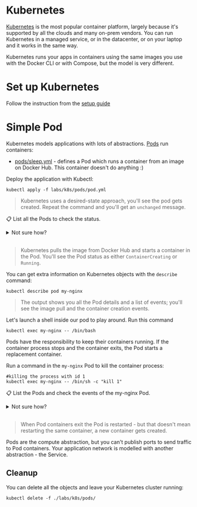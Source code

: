 # Kubernetes

[Kubernetes](https://kubernetes.io) is the most popular container platform, largely because it's supported by all the clouds and many on-prem vendors. You can run Kubernetes in a managed service, or in the datacenter, or on your laptop and it works in the same way.

Kubernetes runs your apps in containers using the same images you use with the Docker CLI or with Compose, but the model is very different.

# Set up Kubernetes

Follow the instruction from the [setup guide](/setup/README.md#running-a-local-kubernetes-cluster)

# Simple Pod

Kubernetes models applications with lots of abstractions. [Pods](https://kubernetes.io/docs/concepts/workloads/pods/) run containers:

- [pods/sleep.yml](./pods/sleep.yml) - defines a Pod which runs a container from an image on Docker Hub. This container doesn't do anything :)

Deploy the application with Kubectl:

``` 
kubectl apply -f labs/k8s/pods/pod.yml
```

> Kubernetes uses a desired-state approach, you'll see the pod gets created. Repeat the command and you'll get an `unchanged` message.

📋 List all the Pods to check the status.

<details>
  <summary>Not sure how?</summary>

```shell
# kubectl uses a standard [verb] [object] syntax:
kubectl get pods
```

</details><br/>

> Kubernetes pulls the image from Docker Hub and starts a container in the Pod. You'll see the Pod status as either `ContainerCreating` or `Running`.

You can get extra information on Kubernetes objects with the `describe` command:

```shell
kubectl describe pod my-nginx
```

> The output shows you all the Pod details and a list of events; you'll see the image pull and the container creation events.

Let's launch a shell inside our pod to play around. Run this command

```shell
kubectl exec my-nginx -- /bin/bash
```

Pods have the responsibility to keep their containers running. If the container process stops and the container exits, the Pod starts a replacement container.

Run a command in the `my-nginx` Pod to kill the container process:

```shell
#killing the process with id 1
kubectl exec my-nginx -- /bin/sh -c "kill 1"
```

📋 List the Pods and check the events of the my-nginx Pod.

<details>
  <summary>Not sure how?</summary>

```shell
# the Pod list shows the restart count:
kubectl get pods

# the details show the container being replaced:
kubectl describe pod my-nginx
```

</details><br/>

> When Pod containers exit the Pod is restarted - but that doesn't mean restarting the same container, a new container gets created.

Pods are the compute abstraction, but you can't publish ports to send traffic to Pod containers. Your application network is modelled with another abstraction - the Service.

## Cleanup

You can delete all the objects and leave your Kubernetes cluster running:

```
kubectl delete -f ./labs/k8s/pods/
```